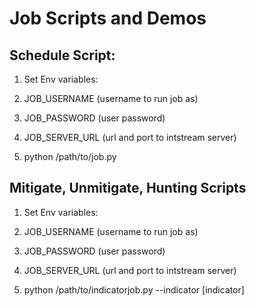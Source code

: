# Job Scripts and Demos

## Schedule Script:

1. Set Env variables:
  1. JOB_USERNAME (username to run job as)
  2. JOB_PASSWORD (user password)
  3. JOB_SERVER_URL (url and port to intstream server)

2. python /path/to/job.py

## Mitigate, Unmitigate, Hunting Scripts

1. Set Env variables:
  1. JOB_USERNAME (username to run job as)
  2. JOB_PASSWORD (user password)
  3. JOB_SERVER_URL (url and port to intstream server)

2. python /path/to/indicatorjob.py --indicator [indicator]


